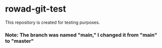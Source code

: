 # rowad-git-test
This repository is created for testing purposes.

### Note: The branch was named "main," I changed it from "main" to "master"
